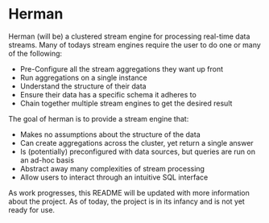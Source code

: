 # Herman

Herman (will be) a clustered stream engine for processing real-time data streams. Many of todays stream engines require the user to do one or many of the following:

- Pre-Configure all the stream aggregations they want up front
- Run aggregations on a single instance
- Understand the structure of their data
- Ensure their data has a specific schema it adheres to
- Chain together multiple stream engines to get the desired result

The goal of herman is to provide a stream engine that:

- Makes no assumptions about the structure of the data
- Can create aggregations across the cluster, yet return a single answer
- Is (potentially) preconfigured with data sources, but queries are run on an ad-hoc basis
- Abstract away many complexities of stream processing
- Allow users to interact through an intuitive SQL interface

As work progresses, this README will be updated with more information about the project. As of today, the project is in its infancy and is not yet ready for use.
